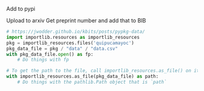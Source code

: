 Add to pypi

Upload to arxiv
Get preprint number and add that to BIB



``` python
# https://jwodder.github.io/kbits/posts/pypkg-data/
import importlib.resources as importlib_resources
pkg = importlib_resources.files('quipucamayoc')
pkg_data_file = pkg / "data" / "data.csv"
with pkg_data_file.open() as fp:
    # Do things with fp

# To get the path to the file, call importlib_resources.as_file() on it and use the return value as a context manager:
with importlib_resources.as_file(pkg_data_file) as path:
    # Do things with the pathlib.Path object that is `path`
```
